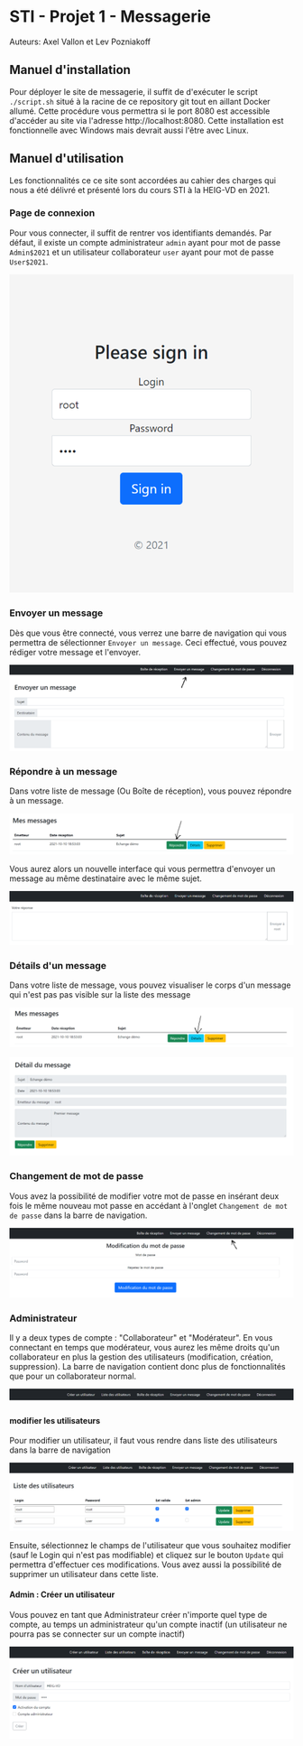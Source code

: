 # STI - Projet 1 - Messagerie

Auteurs: Axel Vallon et Lev Pozniakoff

## Manuel d'installation

Pour déployer le site de messagerie, il suffit de d'exécuter le script `./script.sh` situé à la racine de ce repository git tout en aillant Docker allumé. Cette procédure vous permettra si le port 8080 est accessible d'accéder au site via l'adresse http://localhost:8080. Cette installation est fonctionnelle avec Windows mais devrait aussi l'être avec Linux.

## Manuel d'utilisation

Les fonctionnalités ce ce site sont accordées au cahier des charges qui nous a été délivré et présenté lors du cours STI à la HEIG-VD en 2021.

### Page de connexion

Pour vous connecter, il suffit de rentrer vos identifiants demandés. Par défaut, il existe un compte administrateur `admin` ayant pour mot de passe `Admin$2021` et un utilisateur collaborateur `user` ayant pour mot de passe `User$2021`.

![image-20211012103104447](figures/image-20211012103104447.png)

### Envoyer un message

Dès que vous être connecté, vous verrez une barre de navigation qui vous permettra de sélectionner `Envoyer un message`. Ceci effectué, vous pouvez rédiger votre message et l'envoyer.

![image-20211012103204163](figures/image-20211012103204163.png)

### Répondre à un message

Dans votre liste de message (Ou Boîte de réception), vous pouvez répondre à un message.

![image-20211012103346595](figures/image-20211012103346595.png)

Vous aurez alors un nouvelle interface qui vous permettra d'envoyer un message au même destinataire avec le même sujet.

![image-20211012103444138](figures/image-20211012103444138.png)

### Détails d'un message

Dans votre liste de message, vous pouvez visualiser le corps d'un message qui n'est pas pas visible sur la liste des message

![image-20211012103631748](figures/image-20211012103631748.png)

![image-20211012103653555](figures/image-20211012103653555.png)

### Changement de mot de passe

Vous avez la possibilité de modifier votre mot de passe en insérant deux fois le même nouveau mot passe en accédant à l'onglet `Changement de mot de passe` dans la barre de navigation.

![image-20211012103851082](figures/image-20211012103851082.png)

### Administrateur

Il y a deux types de compte : "Collaborateur" et "Modérateur". En vous connectant en temps que modérateur, vous aurez les même droits qu'un collaborateur en plus la gestion des utilisateurs (modification, création, suppression). La barre de navigation contient donc plus de fonctionnalités que pour un collaborateur normal.

![image-20211012104304770](figures/image-20211012104304770.png)

#### modifier les utilisateurs

Pour modifier un utilisateur, il faut vous rendre dans liste des utilisateurs dans la barre de navigation

![image-20211012104336364](figures/image-20211012104336364.png)

Ensuite, sélectionnez le champs de l'utilisateur que vous souhaitez modifier (sauf le Login qui n'est pas modifiable) et cliquez sur le bouton `Update` qui permettra d'effectuer ces modifications. Vous avez aussi la possibilité de supprimer un utilisateur dans cette liste.

#### Admin : Créer un utilisateur

Vous pouvez en tant que Administrateur créer n'importe quel type de compte, au temps un administrateur qu'un compte inactif (un utilisateur ne pourra pas se connecter sur un compte inactif)

![image-20211012104723844](figures/image-20211012104723844.png)

